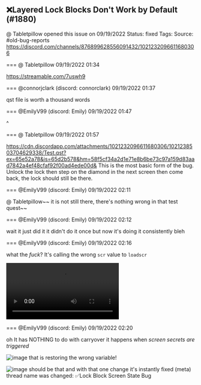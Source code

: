 ## ❌Layered Lock Blocks Don't Work by Default (#1880)
@ Tabletpillow opened this issue on 09/19/2022
Status: fixed
Tags: 
Source: #old-bug-reports https://discord.com/channels/876899628556091432/1021232096611680306


=== @ Tabletpillow 09/19/2022 01:34

https://streamable.com/7uswh9

=== @connorjclark (discord: connorclark) 09/19/2022 01:37

qst file is worth a thousand words

=== @EmilyV99 (discord: Emily) 09/19/2022 01:47

^

=== @ Tabletpillow 09/19/2022 01:57


https://cdn.discordapp.com/attachments/1021232096611680306/1021238503704629338/Test.qst?ex=65e52a78&is=65d2b578&hm=58f5cf34a2d1e71e8b6be73c97a159d83aad7842a4ef48cfaf92f00ad4ede00d&
This is the most basic form of the bug. Unlock the lock then step on the diamond in the next screen then come back, the lock should still be there.

=== @EmilyV99 (discord: Emily) 09/19/2022 02:11

@ Tabletpillow~~ it is not still there, there's nothing wrong in that test quest~~

=== @EmilyV99 (discord: Emily) 09/19/2022 02:12

wait it just did it
it didn't do it once but now it's doing it consistently bleh

=== @EmilyV99 (discord: Emily) 09/19/2022 02:16

what the *fuck*?
It's calling the wrong `scr` value to `loadscr`

![image](https://cdn.discordapp.com/attachments/1021232096611680306/1021243679471571014/2022-09-18_22-17-17.mp4?ex=65e52f4a&is=65d2ba4a&hm=263f547e241f131bc6ba5405b75f4e779e74264b3a88a0eb69941d3408f5e33a&)

=== @EmilyV99 (discord: Emily) 09/19/2022 02:20

oh
It has NOTHING to do with carryover
it happens when *screen secrets are triggered*

![image](https://cdn.discordapp.com/attachments/1021232096611680306/1021244351004803122/unknown.png?ex=65e52feb&is=65d2baeb&hm=1fd5b6dead5c93428678186119f415ba3bf8f73b92dce2f698f976ca40d41de6&)
that is restoring the wrong variable!

![image](https://cdn.discordapp.com/attachments/1021232096611680306/1021244456520929301/unknown.png?ex=65e53004&is=65d2bb04&hm=99d97d749b91f9dbdd3175965ebf421dc49dc655bd9fe621005e11913c4d22d8&)
should be that
and with that one change it's instantly fixed
(meta) thread name was changed: ✅Lock Block Screen State Bug
